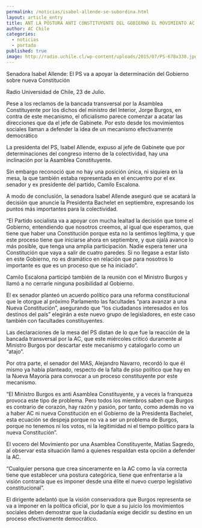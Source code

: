 ```yaml
---
permalink: /noticias/isabel-allende-se-subordina.html
layout: article_entry
title: ANT LA POSTURA ANTI CONSTITUYENTE DEL GOBIERNO EL MOVIMIENTO AC RESPONDE.
author: AC Chile
categories: 
  - noticias
  - portada
published: true
image: http://radio.uchile.cl/wp-content/uploads/2015/07/PS-678x330.jpg
---
```


Senadora Isabel Allende: El PS va a apoyar la determinación del Gobierno sobre nueva Constitución

Radio Universidad de Chile, 23 de Julio.

Pese a los reclamos de la bancada transversal por la Asamblea Constituyente por los dichos del ministro del Interior, Jorge Burgos, en contra de este mecanismo, el oficialismo parece comenzar a acatar las direcciones que da el jefe de Gabinete. Por esto desde los movimientos sociales llaman a defender la idea de un mecanismo efectivamente democrático

La presidenta del PS, Isabel Allende, expuso al jefe de Gabinete que por determinaciones del congreso interno de la colectividad, hay una inclinación por la Asamblea Constituyente.

Sin embargo reconoció que no hay una posición única, ni siquiera en la mesa, la que también estaba representada en el encuentro por el ex senador y ex presidente del partido, Camilo Escalona.

A modo de conclusión, la senadora Isabel Allende aseguró que se acatará la decisión que anuncie la Presidenta Bachelet en septiembre, expresando los puntos más importantes para la colectividad.

“El Partido socialista va a apoyar con mucha lealtad la decisión que tome el Gobierno, entendiendo que nosotros creemos, al igual que esperamos, que tiene que haber una Constitución porque esta no la sentimos legítima, y que este proceso tiene que iniciarse ahora en septiembre, y que ojalá avance lo más posible, que tenga una amplia participación. Nadie espera tener una Constitución que vaya a salir de cuatro paredes. Si no llegase a estar listo en este Gobierno, no es dramático en relación que para nosotros lo importante es que es un proceso que se ha iniciado”.

Camilo Escalona participó también de la reunión con el Ministro Burgos y llamó a no cerrarle ninguna posibilidad al Gobierno.

El ex senador planteó un acuerdo político para una reforma constitucional que le otorgue al próximo Parlamento las facultades “para avanzar a una Nueva Constitución”, asegurando que “los ciudadanos interesados en los destinos del país” elegirán a este nuevo grupo de legisladores, en este caso también con facultades constituyentes.

Las declaraciones de la mesa del PS distan de lo que fue la reacción de la bancada transversal por la AC, que este miércoles criticó duramente al Ministro Burgos por descartar este mecanismo y catalogarlo como un “atajo”.

Por otra parte, el senador del MAS, Alejandro Navarro, recordó lo que él mismo ya había planteado, respecto de la falta de piso político que hay en la Nueva Mayoría para convocar a un proceso constituyente por este mecanismo.

“El Ministro Burgos es anti Asamblea Constituyente, y a veces la franqueza provoca este tipo de problema. Pero todos los miembros saben que Burgos es contrario de corazón, hay razón y pasión, por tanto, como además no va a haber AC ni nueva Constitución en el Gobierno de la Presidenta Bachelet, esta ecuación se despeja porque no va a ser un problema de Burgos, porque no tenemos ni los votos, ni la legitimidad ni el tiempo político para la nueva Constitución”.

El vocero del Movimiento por una Asamblea Constituyente, Matías Sagredo, al observar esta situación llamó a quienes respaldan esta opción a defender la AC.

“Cualquier persona que crea sinceramente en la AC como la vía correcta tiene que establecer una postura categórica, tiene que enfrentarse a la visión contraria que es imponer desde una élite el nuevo cuerpo legislativo constitucional”.

El dirigente adelantó que la visión conservadora que Burgos representa se va a imponer en la política oficial, por lo que a su juicio los movimientos sociales deben demostrar que la ciudadanía exige decidir su destino en un proceso efectivamente democrático.
